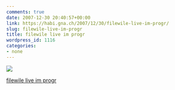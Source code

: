 ```yaml
---
comments: true
date: 2007-12-30 20:40:57+00:00
link: https://habi.gna.ch/2007/12/30/filewile-live-im-progr/
slug: filewile-live-im-progr
title: filewile live im progr
wordpress_id: 1116
categories:
- none
---
```



 [![](https://static.flickr.com/2411/2150032572_c82a9fe3d5_m.jpg)](https://www.flickr.com/photos/habi/2150032572/)
   

 
  [filewile live im progr](https://www.flickr.com/photos/habi/2150032572/)
    

 




  

